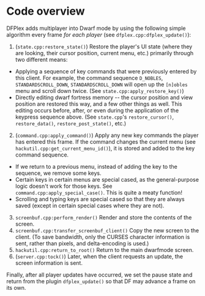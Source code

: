 # Code overview

DFPlex adds multiplayer into Dwarf mode by using the following simple algorithm every frame *for each player* (see `dfplex.cpp:dfplex_update()`):

1. (`state.cpp:restore_state()`) Restore the player's UI state (where they are looking, their cursor position, current menu, etc.) primarily through two different means:
  - Applying a sequence of key commands that were previously entered by this client. For example, the command sequence `D_NOBLES`, `STANDARDSCROLL_DOWN`, `STANDARDSCROLL_DOWN` will open up the `[n]obles` menu and scroll down twice. (See `state.cpp:apply_restore_key()`)
  - Directly editing dwarf fortress memory -- the cursor position and view position are restored this way, and a few other things as well. This editing occurs before, after, or even during the application of the keypress sequence above. (See `state.cpp`'s `restore_cursor()`, `restore_data()`, `restore_post_state()`, etc.)
2. (`command.cpp:apply_command()`) Apply any new key commands the player has entered this frame. If the command changes the current menu (see `hackutil.cpp:get_current_menu_id()`), it is stored and added to the key command sequence.
  - If we return to a previous menu, instead of adding the key to the sequence, we remove some keys.
  - Certain keys in certain menus are special cased, as the general-purpose logic doesn't work for those keys. See `command.cpp:apply_special_case()`. This is quite a meaty function!
  - Scrolling and typing keys are special cased so that they are always saved (except in certain special cases where they are not).
3. `screenbuf.cpp:perform_render()` Render and store the contents of the screen.
4. `screenbuf.cpp:transfer_screenbuf_client()` Copy the new screen to the client. (To save bandwidth, only the CURSES character information is sent, rather than pixels, and delta-encoding is used.)
5. `hackutil.cpp:return_to_root()` Return to the main dwarfmode screen.
6. (`server.cpp:tock()`) Later, when the client requests an update, the screen information is sent.

Finally, after all player updates have occurred, we set the pause state and return from the plugin `dfplex_update()` so that DF may advance a frame on its own.